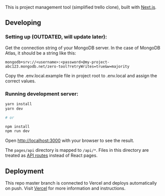 This is project management tool (simplified trello clone), built with [Next.js](https://nextjs.org/).

## Developing

### Setting up (OUTDATED, will update later):

Get the connection string of your MongoDB server. In the case of MongoDB Atlas, it should be a string like this:

```
mongodb+srv://<username>:<password>@my-project-abc123.mongodb.net/zero-tool?retryWrites=true&w=majority
```

Copy the .env.local.example file in project root to .env.local and assign the correct values.

### Running development server:

```bash
yarn install
yarn dev

# or

npm install
npm run dev
```

Open [http://localhost:3000](http://localhost:3000) with your browser to see the result.

The `pages/api` directory is mapped to `/api/*`. Files in this directory are treated as [API routes](https://nextjs.org/docs/api-routes/introduction) instead of React pages.

## Deployment

This repo master branch is connected to Vercel and deploys automatically on push. Visit [Vercel](https://vercel.com) for more information and instructions.
